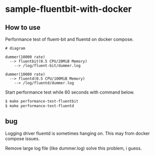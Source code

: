 # sample-fluentbit-with-docker

## How to use

Performance test of fluent-bit and fluentd on docker compose.

```
# diagram

dummer(10000 rate)
  --> fluentbit(0.5 CPU/20MiB Memory)
    --> /log/fluent-bit/dummer.log

dummer(10000 rate)
  --> fluentd(0.5 CPU/100MiB Memory)
    --> /log/fluentd/dummer.log
```

Start performance test while 60 seconds with command below.

```sh
$ make performance-test-fluentbit
$ make performance-test-fluentd
```

## bug 

Logging driver fluentd is sometimes hanging on.
This may from docker compose issues.

Remove large log file (like dummer.log) solve this problem, i guess.
